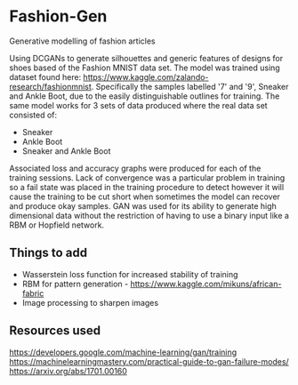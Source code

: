 # Fashion-Gen
 Generative modelling of fashion articles

Using DCGANs to generate silhouettes and generic features of designs for shoes based of the Fashion MNIST data set. The model was trained using 
dataset found here: https://www.kaggle.com/zalando-research/fashionmnist. Specifically the samples labelled '7' and '9', Sneaker and Ankle Boot, due to
the easily distinguishable outlines for training. The same model works for 3 sets of data produced where the real data set consisted of:
* Sneaker
* Ankle Boot
* Sneaker and Ankle Boot

Associated loss and accuracy graphs were produced for each of the training sessions. Lack of convergence was a particular problem in training so a fail state
was placed in the training procedure to detect however it will cause the training to be cut short when sometimes the model can recover and produce okay samples. GAN was used for its ability to generate high dimensional data without the restriction of having to use a binary input like a RBM or Hopfield network.

## Things to add
* Wasserstein loss function for increased stability of training
* RBM for pattern generation - https://www.kaggle.com/mikuns/african-fabric
* Image processing to sharpen images

## Resources used
https://developers.google.com/machine-learning/gan/training
https://machinelearningmastery.com/practical-guide-to-gan-failure-modes/
https://arxiv.org/abs/1701.00160

